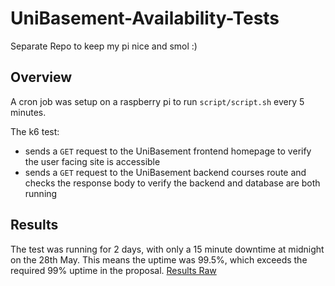 # UniBasement-Availability-Tests

Separate Repo to keep my pi nice and smol :)

## Overview

A cron job was setup on a raspberry pi to run `script/script.sh` every 5 minutes.

The k6 test:

* sends a `GET` request to the UniBasement frontend homepage to verify the user facing site is accessible
* sends a `GET` request to the UniBasement backend courses route and checks the response body to verify the backend and database are both running

## Results

The test was running for 2 days, with only a 15 minute downtime at midnight on the 28th May. This means the uptime was 99.5%, which exceeds the required 99% uptime in the proposal. [Results Raw](https://github.com/JTrenerry/UniBasement-Avaliability-Tests/blob/main/log.txt)
